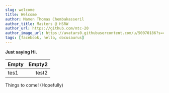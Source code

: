 ```yaml
---
slug: welcome
title: Welcome
author: Mamen Thomas Chembakasseril
author_title: Masters @ HSRW
author_url: https://github.com/mtc-20
author_image_url: https://avatars0.githubusercontent.com/u/50070186?s=400&v=4
tags: [facebook, hello, docusaurus]
---
```




**Just saying Hi.**

|Empty | Empty2 |
|---|---:|
|tes1 | test2



Things to come!
(Hopefully)